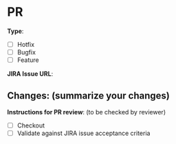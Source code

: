 # PR

**Type**:
- [ ] Hotfix
- [ ] Bugfix
- [ ] Feature

**JIRA Issue URL**:

**Changes**:
(summarize your changes)
- 

**Instructions for PR review**:
(to be checked by reviewer)
- [ ] Checkout
- [ ] Validate against JIRA issue acceptance criteria
